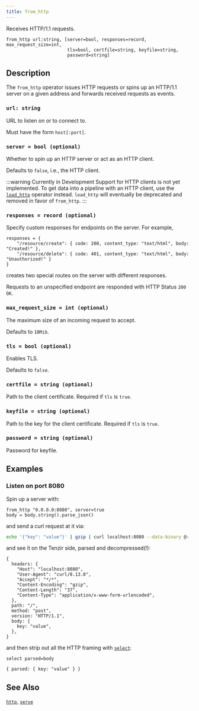 ```yaml
---
title: from_http
---
```


Receives HTTP/1.1 requests.

```tql
from_http url:string, [server=bool, responses=record, max_request_size=int,
                       tls=bool, certfile=string, keyfile=string,
                       password=string]
```

## Description

The `from_http` operator issues HTTP requests or spins up an HTTP/1.1 server on
a given address and forwards received requests as events.

### `url: string`

URL to listen on or to connect to.

Must have the form `host[:port]`.

### `server = bool (optional)`

Whether to spin up an HTTP server or act as an HTTP client.

Defaults to `false`, i.e., the HTTP client.

:::warning Currently in Development
Support for HTTP clients is not yet implemented. To get data into a pipeline
with an HTTP client, use the [`load_http`](load_http) operator instead.
`load_http` will eventually be deprecated and removed in favor of `from_http`.
:::

### `responses = record (optional)`

Specify custom responses for endpoints on the server. For example,

```tql
responses = {
    "/resource/create": { code: 200, content_type: "text/html", body: "Created!" },
    "/resource/delete": { code: 401, content_type: "text/html", body: "Unauthorized!" }
}
```

creates two special routes on the server with different responses.

Requests to an unspecified endpoint are responded with HTTP Status `200 OK`.

### `max_request_size = int (optional)`

The maximum size of an incoming request to accept.

Defaults to `10Mib`.

### `tls = bool (optional)`

Enables TLS.

Defaults to `false`.

### `certfile = string (optional)`

Path to the client certificate. Required if `tls` is `true`.

### `keyfile = string (optional)`

Path to the key for the client certificate. Required if `tls` is `true`.

### `password = string (optional)`

Password for keyfile.

## Examples

### Listen on port 8080

Spin up a server with:

```tql
from_http "0.0.0.0:8080", server=true
body = body.string().parse_json()
```

and send a curl request at it via:

```sh
echo '{"key": "value"}' | gzip | curl localhost:8080 --data-binary @- -H 'Content-Encoding: gzip'
```

and see it on the Tenzir side, parsed and decompressed(!):

```tql
{
  headers: {
    "Host": "localhost:8080",
    "User-Agent": "curl/8.13.0",
    "Accept": "*/*",
    "Content-Encoding": "gzip",
    "Content-Length": "37",
    "Content-Type": "application/x-www-form-urlencoded",
  },
  path: "/",
  method: "post",
  version: "HTTP/1.1",
  body: {
    key: "value",
  },
}
```

and then strip out all the HTTP framing with [`select`](select):

```tql
select parsed=body
```

```tql
{ parsed: { key: "value" } }
```

## See Also

[`http`](/reference/operators/http),
[`serve`](/reference/operators/serve)
